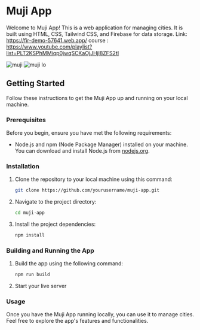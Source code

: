 # Muji App

Welcome to Muji App! This is a web application for managing cities. It is built using HTML, CSS, Tailwind CSS, and Firebase for data storage.
Link: https://fir-demo-57641.web.app/
course : https://www.youtube.com/playlist?list=PLT2KSPhMMiqp0jwqSCKaOjJHjl8ZFS2tI

![muji](https://github.com/marcellintacite/mujiApp-drcmind/assets/71480535/e1a51a5f-b776-47af-982a-ca77d67999aa)
![muji lo](https://github.com/marcellintacite/mujiApp-drcmind/assets/71480535/7d62c278-794d-4ffb-ad3a-a456350957c4)


## Getting Started

Follow these instructions to get the Muji App up and running on your local machine.

### Prerequisites

Before you begin, ensure you have met the following requirements:

- Node.js and npm (Node Package Manager) installed on your machine. You can download and install Node.js from [nodejs.org](https://nodejs.org/).

### Installation

1. Clone the repository to your local machine using this command:

   ```bash
   git clone https://github.com/yourusername/muji-app.git
2. Navigate to the project directory:
   ```bash
   cd muji-app
3. Install the project dependencies:
    ```bash
   npm install
### Building and Running the App
1. Build the app using the following command:
     ```bash
   npm run build
2. Start your live server

### Usage
Once you have the Muji App running locally, you can use it to manage cities. Feel free to explore the app's features and functionalities.
